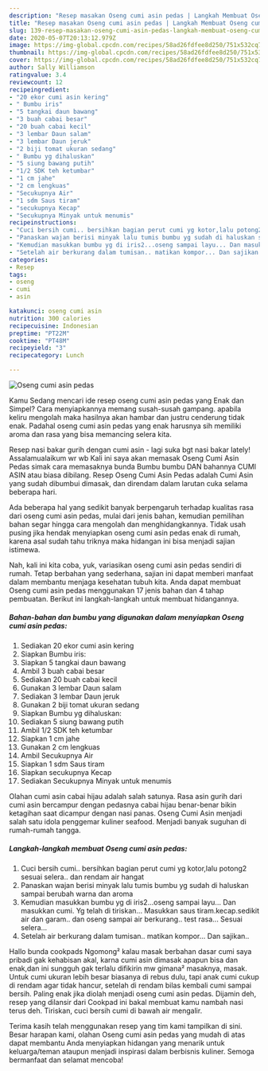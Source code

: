 ```yaml
---
description: "Resep masakan Oseng cumi asin pedas | Langkah Membuat Oseng cumi asin pedas Yang Lezat"
title: "Resep masakan Oseng cumi asin pedas | Langkah Membuat Oseng cumi asin pedas Yang Lezat"
slug: 139-resep-masakan-oseng-cumi-asin-pedas-langkah-membuat-oseng-cumi-asin-pedas-yang-lezat
date: 2020-05-07T20:13:12.979Z
image: https://img-global.cpcdn.com/recipes/58ad26fdfee8d250/751x532cq70/oseng-cumi-asin-pedas-foto-resep-utama.jpg
thumbnail: https://img-global.cpcdn.com/recipes/58ad26fdfee8d250/751x532cq70/oseng-cumi-asin-pedas-foto-resep-utama.jpg
cover: https://img-global.cpcdn.com/recipes/58ad26fdfee8d250/751x532cq70/oseng-cumi-asin-pedas-foto-resep-utama.jpg
author: Sally Williamson
ratingvalue: 3.4
reviewcount: 12
recipeingredient:
- "20 ekor cumi asin kering"
- " Bumbu iris"
- "5 tangkai daun bawang"
- "3 buah cabai besar"
- "20 buah cabai kecil"
- "3 lembar Daun salam"
- "3 lembar Daun jeruk"
- "2 biji tomat ukuran sedang"
- " Bumbu yg dihaluskan"
- "5 siung bawang putih"
- "1/2 SDK teh ketumbar"
- "1 cm jahe"
- "2 cm lengkuas"
- "Secukupnya Air"
- "1 sdm Saus tiram"
- "secukupnya Kecap"
- "Secukupnya Minyak untuk menumis"
recipeinstructions:
- "Cuci bersih cumi.. bersihkan bagian perut cumi yg kotor,lalu potong2 sesuai selera.. dan rendam air hangat"
- "Panaskan wajan berisi minyak lalu tumis bumbu yg sudah di haluskan sampai berubah warna dan aroma"
- "Kemudian masukkan bumbu yg di iris2...oseng sampai layu... Dan masukkan cumi. Yg telah di tiriskan... Masukkan saus tiram.kecap.sedikit air dan garam.. dan oseng sampai air berkurang.. test rasa... Sesuai selera..."
- "Setelah air berkurang dalam tumisan.. matikan kompor... Dan sajikan.."
categories:
- Resep
tags:
- oseng
- cumi
- asin

katakunci: oseng cumi asin 
nutrition: 300 calories
recipecuisine: Indonesian
preptime: "PT22M"
cooktime: "PT48M"
recipeyield: "3"
recipecategory: Lunch

---
```



![Oseng cumi asin pedas](https://img-global.cpcdn.com/recipes/58ad26fdfee8d250/751x532cq70/oseng-cumi-asin-pedas-foto-resep-utama.jpg)

Kamu Sedang mencari ide resep oseng cumi asin pedas yang Enak dan Simpel? Cara menyiapkannya memang susah-susah gampang. apabila keliru mengolah maka hasilnya akan hambar dan justru cenderung tidak enak. Padahal oseng cumi asin pedas yang enak harusnya sih memiliki aroma dan rasa yang bisa memancing selera kita.

Resep nasi bakar gurih dengan cumi asin - lagi suka bgt nasi bakar lately! Assalamualaikum wr wb Kali ini saya akan memasak Oseng Cumi Asin Pedas simak cara memasaknya bunda Bumbu bumbu DAN bahannya CUMI ASIN atau biasa dibilang. Resep Oseng Cumi Asin Pedas adalah Cumi Asin yang sudah dibumbui dimasak, dan direndam dalam larutan cuka selama beberapa hari.

Ada beberapa hal yang sedikit banyak berpengaruh terhadap kualitas rasa dari oseng cumi asin pedas, mulai dari jenis bahan, kemudian pemilihan bahan segar hingga cara mengolah dan menghidangkannya. Tidak usah pusing jika hendak menyiapkan oseng cumi asin pedas enak di rumah, karena asal sudah tahu triknya maka hidangan ini bisa menjadi sajian istimewa.


Nah, kali ini kita coba, yuk, variasikan oseng cumi asin pedas sendiri di rumah. Tetap berbahan yang sederhana, sajian ini dapat memberi manfaat dalam membantu menjaga kesehatan tubuh kita. Anda dapat membuat Oseng cumi asin pedas menggunakan 17 jenis bahan dan 4 tahap pembuatan. Berikut ini langkah-langkah untuk membuat hidangannya.

<!--inarticleads1-->

##### Bahan-bahan dan bumbu yang digunakan dalam menyiapkan Oseng cumi asin pedas:

1. Sediakan 20 ekor cumi asin kering
1. Siapkan  Bumbu iris:
1. Siapkan 5 tangkai daun bawang
1. Ambil 3 buah cabai besar
1. Sediakan 20 buah cabai kecil
1. Gunakan 3 lembar Daun salam
1. Sediakan 3 lembar Daun jeruk
1. Gunakan 2 biji tomat ukuran sedang
1. Siapkan  Bumbu yg dihaluskan:
1. Sediakan 5 siung bawang putih
1. Ambil 1/2 SDK teh ketumbar
1. Siapkan 1 cm jahe
1. Gunakan 2 cm lengkuas
1. Ambil Secukupnya Air
1. Siapkan 1 sdm Saus tiram
1. Siapkan secukupnya Kecap
1. Sediakan Secukupnya Minyak untuk menumis


Olahan cumi asin cabai hijau adalah salah satunya. Rasa asin gurih dari cumi asin bercampur dengan pedasnya cabai hijau benar-benar bikin ketagihan saat dicampur dengan nasi panas. Oseng Cumi Asin menjadi salah satu idola penggemar kuliner seafood. Menjadi banyak suguhan di rumah-rumah tangga. 

<!--inarticleads2-->

##### Langkah-langkah membuat Oseng cumi asin pedas:

1. Cuci bersih cumi.. bersihkan bagian perut cumi yg kotor,lalu potong2 sesuai selera.. dan rendam air hangat
1. Panaskan wajan berisi minyak lalu tumis bumbu yg sudah di haluskan sampai berubah warna dan aroma
1. Kemudian masukkan bumbu yg di iris2...oseng sampai layu... Dan masukkan cumi. Yg telah di tiriskan... Masukkan saus tiram.kecap.sedikit air dan garam.. dan oseng sampai air berkurang.. test rasa... Sesuai selera...
1. Setelah air berkurang dalam tumisan.. matikan kompor... Dan sajikan..


Hallo bunda cookpads Ngomong² kalau masak berbahan dasar cumi saya pribadi gak kehabisan akal, karna cumi asin dimasak apapun bisa dan enak,dan ini sungguh gak terlalu difikirin mw gimana² masaknya, masak. Untuk cumi ukuran lebih besar biasanya di rebus dulu, tapi anak cumi cukup di rendam agar tidak hancur, setelah di rendam bilas kembali cumi sampai bersih. Paling enak jika diolah menjadi oseng cumi asin pedas. Dijamin deh, resep yang dilansir dari Cookpad ini bakal membuat kamu nambah nasi terus deh. Tiriskan, cuci bersih cumi di bawah air mengalir. 

Terima kasih telah menggunakan resep yang tim kami tampilkan di sini. Besar harapan kami, olahan Oseng cumi asin pedas yang mudah di atas dapat membantu Anda menyiapkan hidangan yang menarik untuk keluarga/teman ataupun menjadi inspirasi dalam berbisnis kuliner. Semoga bermanfaat dan selamat mencoba!
